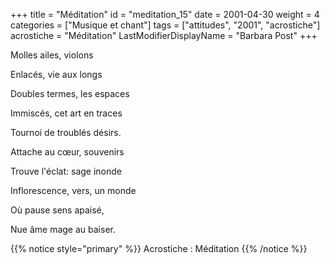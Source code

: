 +++
title = "Méditation"
id = "meditation_15"
date = 2001-04-30
weight = 4
categories = ["Musique et chant"]
tags = ["attitudes", "2001", "acrostiche"]
acrostiche = "Méditation"
LastModifierDisplayName = "Barbara Post"
+++

Molles ailes, violons

Enlacés, vie aux longs

Doubles termes, les espaces

Immiscés, cet art en traces

Tournoi de troublés désirs.

Attache au cœur, souvenirs

Trouve l'éclat: sage inonde

Inflorescence, vers, un monde

Où pause sens apaisé,

Nue âme mage au baiser.

{{% notice style="primary" %}}
Acrostiche : Méditation
{{% /notice %}}
